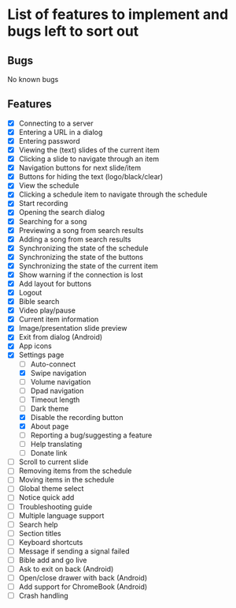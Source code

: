 # List of features to implement and bugs left to sort out

## Bugs
No known bugs

## Features
- [x] Connecting to a server
- [x] Entering a URL in a dialog
- [x] Entering password
- [x] Viewing the (text) slides of the current item
- [x] Clicking a slide to navigate through an item
- [x] Navigation buttons for next slide/item
- [x] Buttons for hiding the text (logo/black/clear)
- [x] View the schedule
- [x] Clicking a schedule item to navigate through the schedule
- [x] Start recording
- [x] Opening the search dialog
- [x] Searching for a song
- [x] Previewing a song from search results
- [x] Adding a song from search results
- [x] Synchronizing the state of the schedule
- [x] Synchronizing the state of the buttons
- [x] Synchronizing the state of the current item
- [x] Show warning if the connection is lost
- [x] Add layout for buttons
- [x] Logout
- [x] Bible search
- [x] Video play/pause
- [x] Current item information
- [x] Image/presentation slide preview
- [x] Exit from dialog (Android)
- [x] App icons
- [x] Settings page
    - [ ] Auto-connect
    - [x] Swipe navigation
    - [ ] Volume navigation
    - [ ] Dpad navigation
    - [ ] Timeout length
    - [ ] Dark theme
    - [x] Disable the recording button
    - [x] About page
    - [ ] Reporting a bug/suggesting a feature
    - [ ] Help translating
    - [ ] Donate link
- [ ] Scroll to current slide
- [ ] Removing items from the schedule
- [ ] Moving items in the schedule
- [ ] Global theme select
- [ ] Notice quick add
- [ ] Troubleshooting guide
- [ ] Multiple language support
- [ ] Search help
- [ ] Section titles
- [ ] Keyboard shortcuts
- [ ] Message if sending a signal failed
- [ ] Bible add and go live
- [ ] Ask to exit on back (Android)
- [ ] Open/close drawer with back (Android)
- [ ] Add support for ChromeBook (Android)
- [ ] Crash handling